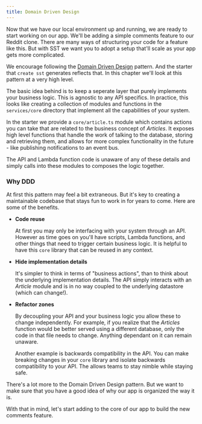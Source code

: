 ```yaml
---
title: Domain Driven Design
---
```


Now that we have our local environment up and running, we are ready to start working on our app. We'll be adding a simple comments feature to our Reddit clone. There are many ways of structuring your code for a feature like this. But with SST we want you to adopt a setup that'll scale as your app gets more complicated.

We encourage following the [Domain Driven Design](https://en.wikipedia.org/wiki/Domain-driven_design) pattern. And the starter that `create sst` generates  reflects that. In this chapter we'll look at this pattern at a very high level.

The basic idea behind is to keep a seperate layer that purely implements your business logic. This is agnostic to any API specifics. In practice, this looks like creating a collection of modules and functions in the `services/core` directory that implement all the capabilities of your system.

In the starter we provide a `core/article.ts` module which contains actions you can take that are related to the business concept of _Articles_. It exposes high level functions that handle the work of talking to the database, storing and retrieving them, and allows for more complex functionality in the future - like publishing notifications to an event bus.

The API and Lambda function code is unaware of any of these details and simply calls into these modules to composes the logic together.

### Why DDD

At first this pattern may feel a bit extraneous. But it's key to creating a maintainable codebase that stays fun to work in for years to come. Here are some of the benefits.

- **Code reuse**

  At first you may only be interfacing with your system through an API. However as time goes on you'll have scripts, Lambda functions, and other things that need to trigger certain business logic. It is helpful to have this `core` library that can be reused in any context.

- **Hide implementation details**

  It's simpler to think in terms of "business actions", than to think about the underlying implementation details. The API simply interacts with an _Article_ module and is in no way coupled to the underlying datastore (which can change!).

- **Refactor zones**

  By decoupling your API and your business logic you allow these to change independently. For example, if you realize that the _Articles_ function would be better served using a different database, only the code in that file needs to change. Anything dependant on it can remain unaware.

  Another example is backwards compatibility in the API. You can make breaking changes in your `core` library and isolate backwards compatibility to your API. The allows teams to stay nimble while staying safe.

There's a lot more to the Domain Driven Design pattern. But we want to make sure that you have a good idea of why our app is organized the way it is.

With that in mind, let's start adding to the core of our app to build the new comments feature.
